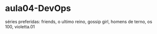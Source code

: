 # aula04-DevOps
séries preferidas: friends,  o ultimo reino, gossip girl, homens de terno, os  100, violetta.01
